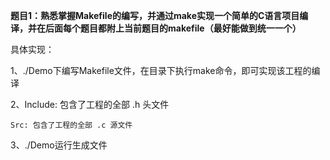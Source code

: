 **题目1：熟悉掌握Makefile的编写，并通过make实现一个简单的C语言项目编译，并在后面每个题目都附上当前题目的makefile（最好能做到统一一个）**

具体实现：

1、./Demo下编写Makefile文件，在目录下执行make命令，即可实现该工程的编译

2、Include: 包含了工程的全部 .h 头文件

  	Src: 包含了工程的全部 .c 源文件

3、./Demo运行生成文件
